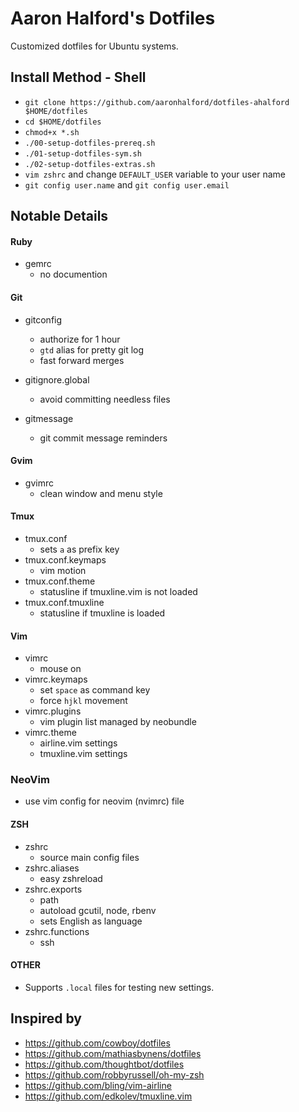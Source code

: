 # Aaron Halford's Dotfiles

Customized dotfiles for Ubuntu systems.

## Install Method - Shell

* `git clone https://github.com/aaronhalford/dotfiles-ahalford $HOME/dotfiles`
* `cd $HOME/dotfiles`
* `chmod+x *.sh`
* `./00-setup-dotfiles-prereq.sh`
* `./01-setup-dotfiles-sym.sh`
* `./02-setup-dotfiles-extras.sh`
* `vim zshrc` and change `DEFAULT_USER` variable to your user name
* `git config user.name` and `git config user.email`

## Notable Details

#### Ruby

* gemrc
  * no documention

#### Git

* gitconfig
  * authorize for 1 hour
  * `gtd` alias for pretty git log
  * fast forward merges

* gitignore.global
  * avoid committing needless files

* gitmessage
  * git commit message reminders

#### Gvim

* gvimrc
  * clean window and menu style

#### Tmux

* tmux.conf
  * sets `a` as prefix key
* tmux.conf.keymaps
  * vim motion
* tmux.conf.theme
  * statusline if tmuxline.vim is not loaded
* tmux.conf.tmuxline
  * statusline if tmuxline is loaded

#### Vim

* vimrc
  * mouse on
* vimrc.keymaps
  * set `space` as command key
  * force `hjkl` movement
* vimrc.plugins
  * vim plugin list managed by neobundle
* vimrc.theme
  * airline.vim settings
  * tmuxline.vim settings

### NeoVim

  * use vim config for neovim (nvimrc) file

#### ZSH

* zshrc
  * source main config files
* zshrc.aliases
  * easy zshreload
* zshrc.exports
  * path
  * autoload gcutil, node, rbenv
  * sets English as language
* zshrc.functions
  * ssh

#### OTHER

* Supports `.local` files for testing new settings.


Inspired by
-----------

* https://github.com/cowboy/dotfiles
* https://github.com/mathiasbynens/dotfiles
* https://github.com/thoughtbot/dotfiles
* https://github.com/robbyrussell/oh-my-zsh
* https://github.com/bling/vim-airline
* https://github.com/edkolev/tmuxline.vim
